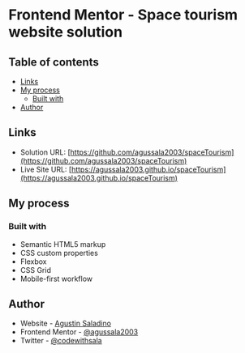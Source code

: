 # Frontend Mentor - Space tourism website solution

## Table of contents

  - [Links](#links)
- [My process](#my-process)
  - [Built with](#built-with)
- [Author](#author)

## Links

- Solution URL: [https://github.com/agussala2003/spaceTourism](https://github.com/agussala2003/spaceTourism)
- Live Site URL: [https://agussala2003.github.io/spaceTourism](https://agussala2003.github.io/spaceTourism)

## My process

### Built with

- Semantic HTML5 markup
- CSS custom properties
- Flexbox
- CSS Grid
- Mobile-first workflow

## Author

- Website - [Agustin Saladino](https://agussala2003.github.io/portfolio/)
- Frontend Mentor - [@agussala2003](https://www.frontendmentor.io/profile/agussala2003)
- Twitter - [@codewithsala](https://www.twitter.com/codewithsala)

